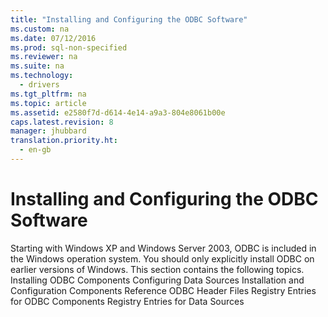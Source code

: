 ```yaml
---
title: "Installing and Configuring the ODBC Software"
ms.custom: na
ms.date: 07/12/2016
ms.prod: sql-non-specified
ms.reviewer: na
ms.suite: na
ms.technology: 
  - drivers
ms.tgt_pltfrm: na
ms.topic: article
ms.assetid: e2580f7d-d614-4e14-a9a3-804e8061b00e
caps.latest.revision: 8
manager: jhubbard
translation.priority.ht: 
  - en-gb
---
```

# Installing and Configuring the ODBC Software
<?xml version="1.0" encoding="utf-8"?>
<developerOrientationDocument xmlns="http://ddue.schemas.microsoft.com/authoring/2003/5" xmlns:xlink="http://www.w3.org/1999/xlink" xmlns:xsi="http://www.w3.org/2001/XMLSchema-instance" xsi:schemaLocation="http://ddue.schemas.microsoft.com/authoring/2003/5 http://dduestorage.blob.core.windows.net/ddueschema/developer.xsd">
  <introduction>
    <alert class="note">
      <para>Starting with Windows XP and Windows Server 2003, ODBC is included in the Windows operation system. You should only explicitly install ODBC on earlier versions of Windows.</para>
    </alert>
    <para>This section contains the following topics.</para>
    <list class="bullet">
      <listItem>
        <para>
          <legacyLink xlink:href="b7e48e9c-8912-4003-b4ef-30aa44de06a7">Installing ODBC Components</legacyLink>
        </para>
      </listItem>
      <listItem>
        <para>
          <legacyLink xlink:href="f11985c2-c054-4ab4-840e-aca4c585c9d8">Configuring Data Sources</legacyLink>
        </para>
      </listItem>
      <listItem>
        <para>
          <legacyLink xlink:href="c48b4303-6f39-4b5e-9134-1113cdef0e43">Installation and Configuration Components Reference</legacyLink>
        </para>
      </listItem>
      <listItem>
        <para>
          <legacyLink xlink:href="96f97ba3-7e73-4196-abfb-036c5f6d1903">ODBC Header Files</legacyLink>
        </para>
      </listItem>
      <listItem>
        <para>
          <legacyLink xlink:href="c90aa8a4-6ece-48de-901c-17d23739a9ff">Registry Entries for ODBC Components</legacyLink>
        </para>
      </listItem>
      <listItem>
        <para>
          <legacyLink xlink:href="78aaa3d3-d081-4550-80e3-720c910d5996">Registry Entries for Data Sources</legacyLink>
        </para>
      </listItem>
    </list>
  </introduction>
  <relatedTopics />
</developerOrientationDocument>